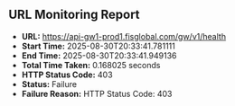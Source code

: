 ## URL Monitoring Report

- **URL:** https://api-gw1-prod1.fisglobal.com/gw/v1/health
- **Start Time:** 2025-08-30T20:33:41.781111
- **End Time:** 2025-08-30T20:33:41.949136
- **Total Time Taken:** 0.168025 seconds
- **HTTP Status Code:** 403
- **Status:** Failure
- **Failure Reason:** HTTP Status Code: 403
